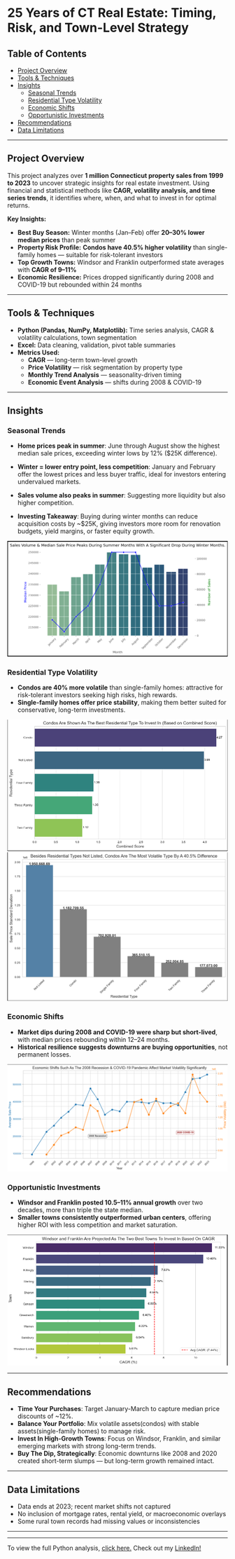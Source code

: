 # 25 Years of CT Real Estate: Timing, Risk, and Town-Level Strategy

## Table of Contents
- [Project Overview](#project-overview)
- [Tools & Techniques](#tools--techniques)
- [Insights](#insights)
  - [Seasonal Trends](#seasonal-trends)
  - [Residential Type Volatility](#residential-type-volatility)
  - [Economic Shifts](#economic-shifts)
  - [Opportunistic Investments](#opportunistic-investments)
- [Recommendations](#recommendations)
- [Data Limitations](#data-limitations)

---

##  Project Overview
This project analyzes over **1 million Connecticut property sales from 1999 to 2023** to uncover strategic insights for real estate investment. Using financial and statistical methods like **CAGR, volatility analysis, and time series trends**, it identifies where, when, and what to invest in for optimal returns.

**Key Insights:**
- **Best Buy Season:** Winter months (Jan–Feb) offer **20–30% lower median prices** than peak summer
- **Property Risk Profile:** **Condos have 40.5% higher volatility** than single-family homes — suitable for risk-tolerant investors
- **Top Growth Towns:** Windsor and Franklin outperformed state averages with **CAGR of 9–11%**
- **Economic Resilience:** Prices dropped significantly during 2008 and COVID-19 but rebounded within 24 months

---

##  Tools & Techniques
- **Python (Pandas, NumPy, Matplotlib):** Time series analysis, CAGR & volatility calculations, town segmentation
- **Excel:** Data cleaning, validation, pivot table summaries
- **Metrics Used:**
  - **CAGR** — long-term town-level growth
  - **Price Volatility** — risk segmentation by property type
  - **Monthly Trend Analysis** — seasonality-driven timing
  - **Economic Event Analysis** — shifts during 2008 & COVID-19

---

##  Insights

###  Seasonal Trends
- **Home prices peak in summer**: June through August show the highest median sale prices, exceeding winter lows by 12% ($25K difference).
- **Winter = lower entry point, less competition**: January and February offer the lowest prices and less buyer traffic, ideal for investors entering undervalued markets.
- **Sales volume also peaks in summer**: Suggesting more liquidity but also higher competition.

- **Investing Takeaway**: Buying during winter months can reduce acquisition costs by ~$25K, giving investors more room for renovation budgets, yield margins, or faster equity growth. 


![Monthly Historical Trends](sale_volume_dual.png)

###  Residential Type Volatility
- **Condos are 40% more volatile** than single-family homes: attractive for risk-tolerant investors seeking high risks, high rewards.
- **Single-family homes offer price stability**, making them better suited for conservative, long-term investments. 

![Residential Type CAGR](residential_best.png)  
![Residential Type Volatility](residential_volatility.png)

###  Economic Shifts
- **Market dips during 2008 and COVID-19 were sharp but short-lived**, with median prices rebounding within 12–24 months.
- **Historical resilience suggests downturns are buying opportunities**, not permanent losses.

![Price Volatility Over Time](volatility_shift.png)

###  Opportunistic Investments
- **Windsor and Franklin posted 10.5–11% annual growth** over two decades, more than triple the state median.
- **Smaller towns consistently outperformed urban centers**, offering higher ROI with less competition and market saturation.

![Top 10 Towns CAGR](town_cagr.png)

---

##  Recommendations
- **Time Your Purchases**: Target January-March to capture median price discounts of ~12%.
- **Balance Your Portfolio**: Mix volatile assets(condos) with stable assets(single-family homes) to manage risk. 
- **Invest In High-Growth Towns**: Focus on Windsor, Franklin, and similar emerging markets with strong long-term trends.
- **Buy The Dip, Strategically**: Economic downturns like 2008 and 2020 created short-term slumps — but long-term growth remained intact.

---

##  Data Limitations
- Data ends at 2023; recent market shifts not captured
- No inclusion of mortgage rates, rental yield, or macroeconomic overlays
- Some rural town records had missing values or inconsistencies

---
---

To view the full Python analysis, [click here.](https://github.com/amontaywelch/ct_real_estate/blob/main/CTrealestate%20(2).ipynb)
Check out my [LinkedIn!](https://www.linkedin.com/in/amontaywelch/)
